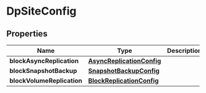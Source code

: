 # DpSiteConfig

## Properties
Name | Type | Description | Notes
------------ | ------------- | ------------- | -------------
**blockAsyncReplication** | [**AsyncReplicationConfig**](AsyncReplicationConfig.md) |  |  [optional]
**blockSnapshotBackup** | [**SnapshotBackupConfig**](SnapshotBackupConfig.md) |  |  [optional]
**blockVolumeReplication** | [**BlockReplicationConfig**](BlockReplicationConfig.md) |  |  [optional]
